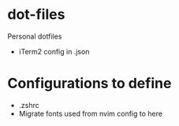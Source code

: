# dot-files
Personal dotfiles

- iTerm2 config in .json

# Configurations to define

- .zshrc
- Migrate fonts used from nvim config to here 
